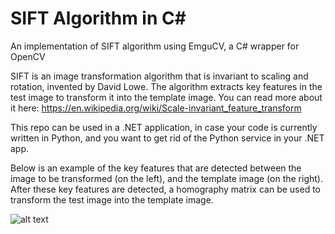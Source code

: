 # SIFT Algorithm in C#
An implementation of SIFT algorithm using EmguCV, a C# wrapper for OpenCV

SIFT is an image transformation algorithm that is invariant to scaling and rotation, invented by David Lowe. The algorithm extracts key features in the test image to transform it into the template image. You can read more about it here: https://en.wikipedia.org/wiki/Scale-invariant_feature_transform

This repo can be used in a .NET application, in case your code is currently written in Python, and you want to get rid of the Python service in your .NET app.

Below is an example of the key features that are detected between the image to be transformed (on the left), and the template image (on the right). After these key features are detected, a homography matrix can be used to transform the test image into the template image.

![alt text](https://github.com/desai-dev/SIFT-CSharp/blob/main/demo-SIFT.png?raw=true)
